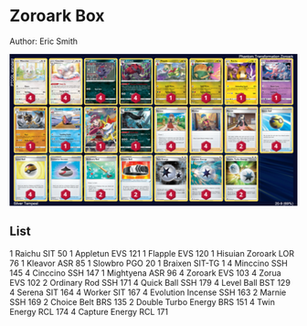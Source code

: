 # Zoroark Box

Author: Eric Smith

![decklist](../../!Images/Standard/2SWSH-SIT/Zoroark%20Box.PNG)

## List
1 Raichu SIT 50
1 Appletun EVS 121
1 Flapple EVS 120
1 Hisuian Zoroark LOR 76
1 Kleavor ASR 85
1 Slowbro PGO 20
1 Braixen SIT-TG 1
4 Minccino SSH 145
4 Cinccino SSH 147
1 Mightyena ASR 96
4 Zoroark EVS 103
4 Zorua EVS 102
2 Ordinary Rod SSH 171
4 Quick Ball SSH 179
4 Level Ball BST 129
4 Serena SIT 164
4 Worker SIT 167
4 Evolution Incense SSH 163
2 Marnie SSH 169
2 Choice Belt BRS 135
2 Double Turbo Energy BRS 151
4 Twin Energy RCL 174
4 Capture Energy RCL 171
